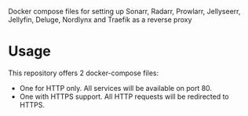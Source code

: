 Docker compose files for setting up Sonarr, Radarr, Prowlarr, Jellyseerr, Jellyfin, Deluge, Nordlynx and Traefik as a reverse proxy

# Usage

This repository offers 2 docker-compose files:
- One for HTTP only. All services will be available on port 80.
- One with HTTPS support. All HTTP requests will be redirected to HTTPS.
